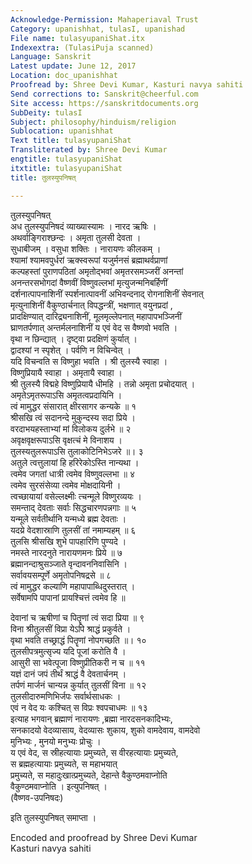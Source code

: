 ```yaml
---
Acknowledge-Permission: Mahaperiaval Trust
Category: upanishhat, tulasI, upanishad
File name: tulasyupaniShat.itx
Indexextra: (TulasiPuja scanned)
Language: Sanskrit
Latest update: June 12, 2017
Location: doc_upanishhat
Proofread by: Shree Devi Kumar, Kasturi navya sahiti
Send corrections to: Sanskrit@cheerful.com
Site access: https://sanskritdocuments.org
SubDeity: tulasI
Subject: philosophy/hinduism/religion
Sublocation: upanishhat
Text title: tulasyupaniShat
Transliterated by: Shree Devi Kumar
engtitle: tulasyupaniShat
itxtitle: tulasyupaniShat
title: तुलस्युपनिषत्

---
```

  
 तुलस्युपनिषत्   
अध तुलस्युपनिषदं व्याख्यास्यामः । नारद ऋषिः ।  
अथर्वाङ्गिराश्छन्दः । अमृता तुलसी देवता ।  
सुधाबीजम् । वसुधा शक्तिः । नारायणः कीलकम् ।  
श्यामां श्यामवपुर्धरां ऋक्स्वरूपां यजुर्मनसं ब्रह्माथर्वप्राणां  
कल्पहस्तां पुराणपठितां अमृतोद्भवां अमृतरसमञ्जरीं अनन्तां  
अनन्तरसभोगदां वैष्णवीं विष्णुवल्लभां मृत्युजन्मनिबर्हिणीं  
दर्शनात्पापनाशिनीं स्पर्शनात्पावनीं अभिवन्दनाद् रोगनाशिनीं सेवनात्  
मृत्युनाशिनीं वैकुण्ठार्चनात् विपद्धन्त्रीं, भक्षणात् वयुनप्रदां ,  
प्रादक्षिण्यात् दारिद्र्यनाशिनीं, मूलमृल्लेपनात् महापापभञ्जिनीं  
घ्राणतर्पणात् अन्तर्मलनाशिनीं य एवं वेद स वैष्णवो भवति ।  
वृथा न छिन्द्यात् । दृष्ट्वा प्रदक्षिणं कुर्यात् ।  
द्वादश्यां न स्पृशेत् । पर्वणि न विचिन्वेत् ।  
यदि विचन्वति स विष्णुहा भवति । श्री तुलस्यै स्वाहा ।  
विष्णुप्रियायै स्वाहा । अमृतायै स्वाहा ।  
श्री तुलस्यै विद्महे विष्णुप्रियायै धीमहि । तन्नो अमृता प्रचोदयात् ।  
अमृतेऽमृतरूपाऽसि अमृतत्वप्रदायिनि ।  
त्वं मामुद्धर संसारात् क्षीरसागर कन्यके ॥ १  
श्रीसखि त्वं सदानन्दे मुकुन्दस्य सदा प्रिये ।  
वरदाभयहस्ताभ्यां मां विलोकय दुर्लभे ॥ २  
अवृक्षवृक्षरूपाऽसि वृक्षत्चं मे विनाशय ।  
तुलस्यतुलरूपाऽसि तुलाकोटिनिभेऽजरे ॥। ३  
अतुले त्वत्तुलायां हि हरिरेकोऽस्ति नान्यथा ।  
त्वमेव जगतां धात्री त्वमेव विष्णुवल्लभा ॥ ४  
त्वमेव सुरसंसेव्या त्वमेव मोक्षदायिनी ।  
त्वच्छायायां वसेल्लक्ष्मीः त्चन्मूले विष्णुरव्ययः ।  
समन्ताद् देवताः सर्वाः सिद्धचारणपन्नगाः ॥ ५  
यन्मूले सर्वतीर्थानि यन्मध्ये ब्रह्म देवताः ।  
यदय्रे वेदशास्राणि तुलसीं तां नमाम्यहम् ॥ ६  
तुलसि श्रीसखि शुभे पापहारिणि पुण्यदे ।  
नमस्ते नारदनुते नारायणमनः प्रिये ॥ ७  
ब्रह्मानन्दाश्रुसञ्जाते वृन्दावननिवासिनि ।  
सर्वावयसम्पूर्णे अमृतोपनिषद्रसे ॥ ८  
त्वं मामुद्धर कल्याणि महापापाब्धिदुस्तरात् ।  
सर्वेषामपि पापानां प्रायश्चित्तं त्वमेव हि ॥  
  
देवानां च ऋषीणां च पितॄणां त्वं सदा प्रिया ॥ ९  
विना श्रीतुलसीं विप्रा येऽपि श्राद्धं प्रकुर्वते ।  
वृथा भवति तच्छ्राद्धं पितॄणां नोपगच्छति ॥। १०  
तुलसीपत्रमुत्सृज्य यदि पूजां करोति वै ।  
आसुरी सा भवेत्पूजा विष्णुप्रीतिकरी न च ॥ ११  
यज्ञं दानं जपं तीर्थं श्राद्धं वै देवतार्चनम् ।  
तर्पणं मार्जनं चान्यन्न कुर्यात् तुलसीं विना ॥ १२  
तुलसीदारुमणिभिर्जपः सर्वार्थसाधकः ।  
एवं न वेद यः कश्चित् स विप्रः श्वपचाधमः ॥ १३  
इत्याह भगवान् ब्रह्माणं नारायणः ,ब्रह्मा नारदसनकादिभ्यः,  
सनकादयो वेदव्यासाय, वेदव्यासः शुकाय, शुको वामदेवाय, वामदेवो  
मुनिभ्यः , मुनयो मनुभ्यः प्रोचुः ।  
य एवं वेद, स स्रीहत्यायाः प्रमुच्यते, स वीरहत्यायाः प्रमुच्यते,  
स ब्रह्महत्यायाः प्रमुच्यते, स महाभयात्  
प्रमुच्यते, स महादुःखात्प्रमुच्यते, देहान्ते वैकुण्ठमवाप्नोति  
वैकुण्ठमवाप्नोति । इत्युपनिषत् ।  
(वैष्णव-उपनिषदः)  
  
इति तुलस्युपनिषत् समाप्ता ।  
  
  
Encoded and proofread by Shree Devi Kumar  
Kasturi navya sahiti  
  
